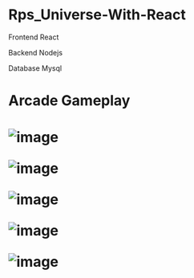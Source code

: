 # Rps_Universe-With-React


Frontend
React

Backend
Nodejs

Database
Mysql

<h1>Arcade Gameplay<h1/>

![image](https://user-images.githubusercontent.com/50263561/123577931-678d7480-d7dd-11eb-8e7e-d9b5e1a4bab7.png)


![image](https://user-images.githubusercontent.com/50263561/123577944-7116dc80-d7dd-11eb-8463-adb11f7ecfd9.png)


![image](https://user-images.githubusercontent.com/50263561/123577969-7d029e80-d7dd-11eb-804a-b929f7949b1a.png)


![image](https://user-images.githubusercontent.com/50263561/123577984-868c0680-d7dd-11eb-878b-fe5601da7200.png)


![image](https://user-images.githubusercontent.com/50263561/123578013-93105f00-d7dd-11eb-88e8-84ede149e99c.png)

